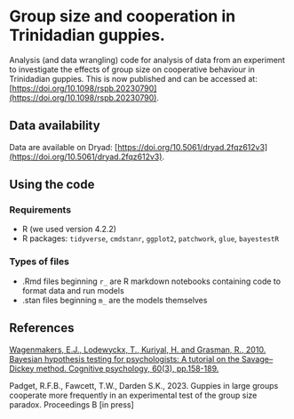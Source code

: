 # Group size and cooperation in Trinidadian guppies.

Analysis (and data wrangling) code for analysis of data from an experiment to investigate the effects of group size on cooperative behaviour in Trinidadian guppies. This is now published and can be accessed at: [https://doi.org/10.1098/rspb.20230790](https://doi.org/10.1098/rspb.20230790).

## Data availability
Data are available on Dryad: [https://doi.org/10.5061/dryad.2fqz612v3](https://doi.org/10.5061/dryad.2fqz612v3).

## Using the code
### Requirements
* R (we used version 4.2.2)
* R packages: `tidyverse`, `cmdstanr`, `ggplot2`, `patchwork`, `glue`, `bayestestR`

### Types of files
* .Rmd files beginning `r_` are R markdown notebooks containing code to format data and run models
* .stan files beginning `m_` are the models themselves

## References
[Wagenmakers, E.J., Lodewyckx, T., Kuriyal, H. and Grasman, R., 2010. Bayesian hypothesis testing for psychologists: A tutorial on the Savage–Dickey method. Cognitive psychology, 60(3), pp.158-189.](chrome-extension://efaidnbmnnnibpcajpcglclefindmkaj/https://www.ejwagenmakers.com/2010/WagenmakersEtAlCogPsy2010.pdf)

Padget, R.F.B., Fawcett, T.W., Darden S.K., 2023. Guppies in large groups cooperate more frequently in an experimental test of the group size paradox. Proceedings B [in press]
